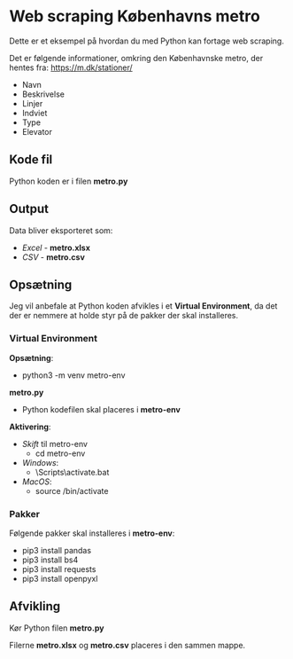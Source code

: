 # Web scraping Københavns metro
Dette er et eksempel på hvordan du med Python kan fortage web scraping.

Det er følgende informationer, omkring den Københavnske metro, der hentes fra: https://m.dk/stationer/

- Navn
- Beskrivelse
- Linjer
- Indviet
- Type
- Elevator

## Kode fil
Python koden er i filen **metro.py**

## Output
Data bliver eksporteret som:

- *Excel* - **metro.xlsx**
- *CSV* - **metro.csv**

## Opsætning
Jeg vil anbefale at Python koden afvikles i et **Virtual Environment**, da det der er nemmere at holde styr på de pakker der skal installeres.

### Virtual Environment
**Opsætning**:
- python3 -m venv metro-env

**metro.py**
- Python kodefilen skal placeres i **metro-env**

**Aktivering**:
- *Skift* til metro-env
    - cd metro-env
- *Windows*:
    - \Scripts\activate.bat
- *MacOS*:
    - source /bin/activate

### Pakker
Følgende pakker skal installeres i **metro-env**:

- pip3 install pandas
- pip3 install bs4
- pip3 install requests
- pip3 install openpyxl

## Afvikling
Kør Python filen **metro.py**

Filerne **metro.xlsx** og **metro.csv** placeres i den sammen mappe.


